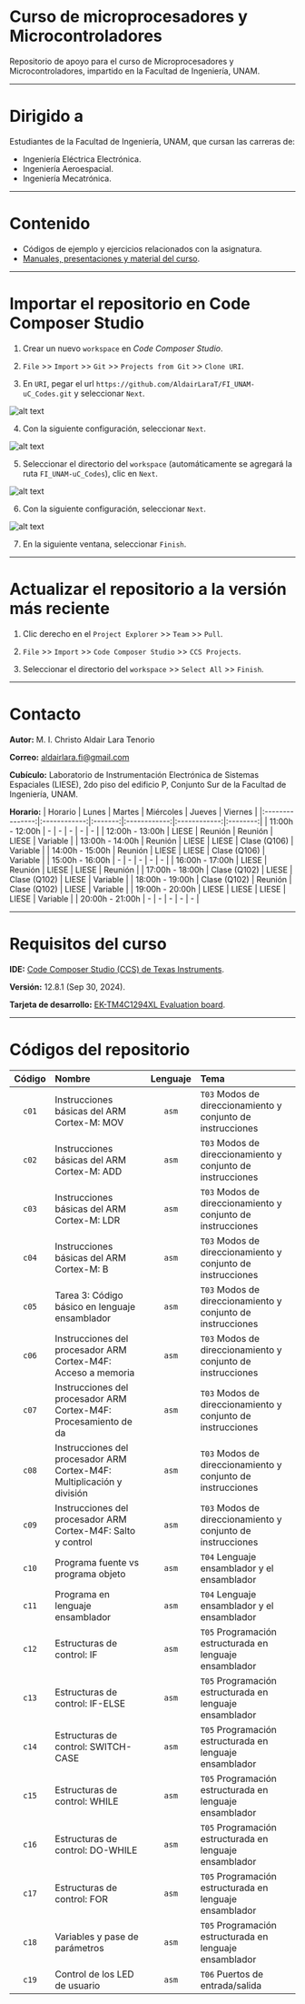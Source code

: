 # Curso de microprocesadores y Microcontroladores
Repositorio de apoyo para el curso de Microprocesadores y Microcontroladores, impartido en la Facultad de Ingeniería, UNAM.

---
# Dirigido a
Estudiantes de la Facultad de Ingeniería, UNAM, que cursan las carreras de:
- Ingeniería Eléctrica Electrónica.
- Ingeniería Aeroespacial.
- Ingeniería Mecatrónica.

---
# Contenido
- Códigos de ejemplo y ejercicios relacionados con la asignatura.
- [Manuales, presentaciones y material del curso](MATERIAL.md).

---
# Importar el repositorio en Code Composer Studio

1. Crear un nuevo `workspace` en *Code Composer Studio*.

2. `File` >> `Import` >> `Git` >> `Projects from Git` >> `Clone URI`.

3. En `URI`, pegar el url `https://github.com/AldairLaraT/FI_UNAM-uC_Codes.git` y seleccionar `Next`.

![alt text](Images/SourceGitRepository.png)

4. Con la siguiente configuración, seleccionar `Next`.

![alt text](Images/BranchSelection.png)

5. Seleccionar el directorio del `workspace` (automáticamente se agregará la ruta `FI_UNAM-uC_Codes`), clic en `Next`.

![alt text](Images/LocalDestination.png)

6. Con la siguiente configuración, seleccionar `Next`.

![alt text](Images/WizardToUseForProjects.png)

7. En la siguiente ventana, seleccionar `Finish`.

---
# Actualizar el repositorio a la versión más reciente
1. Clic derecho en el `Project Explorer` >> `Team` >> `Pull`.

2. `File` >> `Import` >> `Code Composer Studio` >> `CCS Projects`.

3. Seleccionar el directorio del `workspace` >> `Select All` >> `Finish`.

---
# Contacto
**Autor:** M. I. Christo Aldair Lara Tenorio

**Correo:** aldairlara.fi@gmail.com

**Cubículo:** Laboratorio de Instrumentación Electrónica de Sistemas Espaciales (LIESE), 2do piso del edificio P, Conjunto Sur de la Facultad de Ingeniería, UNAM.

**Horario:**
| Horario         |    Lunes     | Martes  |  Miércoles   |    Jueves    | Viernes  |
|:---------------:|:------------:|:-------:|:------------:|:------------:|:--------:|
| 11:00h - 12:00h | -            | -       | -            | -            | -        |
| 12:00h - 13:00h | LIESE        | Reunión | Reunión      | LIESE        | Variable |
| 13:00h - 14:00h | Reunión      | LIESE   | LIESE        | Clase (Q106) | Variable |
| 14:00h - 15:00h | Reunión      | LIESE   | LIESE        | Clase (Q106) | Variable |
| 15:00h - 16:00h | -            | -       | -            | -            | -        |
| 16:00h - 17:00h | LIESE        | Reunión | LIESE        | LIESE        | Reunión  |
| 17:00h - 18:00h | Clase (Q102) | LIESE   | Clase (Q102) | LIESE        | Variable |
| 18:00h - 19:00h | Clase (Q102) | Reunión | Clase (Q102) | LIESE        | Variable |
| 19:00h - 20:00h | LIESE        | LIESE   | LIESE        | LIESE        | Variable |
| 20:00h - 21:00h | -            | -       | -            | -            | -        |

---
# Requisitos del curso
**IDE:** [Code Composer Studio (CCS) de Texas Instruments](https://www.ti.com/tool/download/CCSTUDIO/12.8.1).

**Versión:** 12.8.1 (Sep 30, 2024).

**Tarjeta de desarrollo:** [EK-TM4C1294XL Evaluation board](https://www.ti.com/tool/EK-TM4C1294XL).

---
# Códigos del repositorio
| Código | Nombre                                                                   | Lenguaje | Tema                                                           |
|:------:|:-------------------------------------------------------------------------|:--------:|:---------------------------------------------------------------|
| `c01`  | Instrucciones básicas del ARM Cortex-M: MOV                              | `asm`    | `T03` Modos de direccionamiento y conjunto de instrucciones    |
| `c02`  | Instrucciones básicas del ARM Cortex-M: ADD                              | `asm`    | `T03` Modos de direccionamiento y conjunto de instrucciones    |
| `c03`  | Instrucciones básicas del ARM Cortex-M: LDR                              | `asm`    | `T03` Modos de direccionamiento y conjunto de instrucciones    |
| `c04`  | Instrucciones básicas del ARM Cortex-M: B                                | `asm`    | `T03` Modos de direccionamiento y conjunto de instrucciones    |
| `c05`  | Tarea 3: Código básico en lenguaje ensamblador                           | `asm`    | `T03` Modos de direccionamiento y conjunto de instrucciones    |
| `c06`  | Instrucciones del procesador ARM Cortex-M4F: Acceso a memoria            | `asm`    | `T03` Modos de direccionamiento y conjunto de instrucciones    |
| `c07`  | Instrucciones del procesador ARM Cortex-M4F: Procesamiento de da         | `asm`    | `T03` Modos de direccionamiento y conjunto de instrucciones    |
| `c08`  | Instrucciones del procesador ARM Cortex-M4F: Multiplicación y división   | `asm`    | `T03` Modos de direccionamiento y conjunto de instrucciones    |
| `c09`  | Instrucciones del procesador ARM Cortex-M4F: Salto y control             | `asm`    | `T03` Modos de direccionamiento y conjunto de instrucciones    |
| `c10`  | Programa fuente vs programa objeto                                       | `asm`    | `T04` Lenguaje ensamblador y el ensamblador                    |
| `c11`  | Programa en lenguaje ensamblador                                         | `asm`    | `T04` Lenguaje ensamblador y el ensamblador                    |
| `c12`  | Estructuras de control: IF                                               | `asm`    | `T05` Programación estructurada en lenguaje ensamblador        |
| `c13`  | Estructuras de control: IF-ELSE                                          | `asm`    | `T05` Programación estructurada en lenguaje ensamblador        |
| `c14`  | Estructuras de control: SWITCH-CASE                                      | `asm`    | `T05` Programación estructurada en lenguaje ensamblador        |
| `c15`  | Estructuras de control: WHILE                                            | `asm`    | `T05` Programación estructurada en lenguaje ensamblador        |
| `c16`  | Estructuras de control: DO-WHILE                                         | `asm`    | `T05` Programación estructurada en lenguaje ensamblador        |
| `c17`  | Estructuras de control: FOR                                              | `asm`    | `T05` Programación estructurada en lenguaje ensamblador        |
| `c18`  | Variables y pase de parámetros                                           | `asm`    | `T05` Programación estructurada en lenguaje ensamblador        |
| `c19`  | Control de los LED de usuario                                            | `asm`    | `T06` Puertos de entrada/salida                                |
